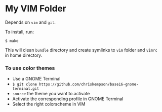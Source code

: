 # My VIM Folder

Depends on `vim` and `git`.

To install, run:

```
$ make
```

This will clean `bundle` directory and create symlinks to `vim` folder and `vimrc` in home directory.

### To use color themes

* Use a GNOME Terminal
* `$ git clone https://github.com/chriskempson/base16-gnome-terminal.git`
* `source` the theme you want to activate
* Activate the corresponding profile in GNOME Terminal
* Select the right colorscheme in VIM
